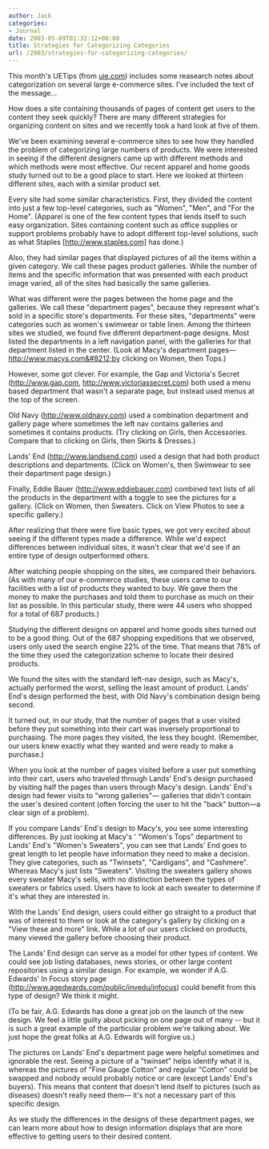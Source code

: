 ```yaml
---
author: Jack
categories:
- Journal
date: 2003-05-09T01:32:12+00:00
title: Strategies for Categorizing Categories
url: /2003/strategies-for-categorizing-categories/
---
```

This month's UETips (from [uie.com][1]) includes some reasearch notes about categorization on several large e-commerce sites. I've included the text of the message&#8230;

How does a site containing thousands of pages of content get users to
the content they seek quickly? There are many different strategies for
organizing content on sites and we recently took a hard look at five
of them.

We've been examining several e-commerce sites to see how they
handled the problem of categorizing large numbers of products. We were
interested in seeing if the different designers came up with different
methods and which methods were most effective.
Our recent apparel and home goods study turned out to be a good place
to start. Here we looked at thirteen different sites, each with a
similar product set.

Every site had some similar characteristics. First, they divided the
content into just a few top-level categories, such as "Women", "Men",
and "For the Home". (Apparel is one of the few content types that
lends itself to such easy organization. Sites containing content such
as office supplies or support problems probably have to adopt
different top-level solutions, such as what Staples
[http://www.staples.com] has done.)

Also, they had similar pages that displayed pictures of all the items
within a given category. We call these pages product galleries. While
the number of items and the specific information that was presented
with each product image varied, all of the sites had basically the
same galleries.

What was different were the pages between the home page and the
galleries. We call these "department pages", because they represent
what's sold in a specific store's departments. For these sites,
"departments" were categories such as women's swimwear or table linen.
Among the thirteen sites we studied, we found five different
department-page designs. Most listed the departments in a left
navigation panel, with the galleries for that department listed in the
center. (Look at Macy's department pages&#8212;http://www.macys.com&#8212;by
clicking on Women, then Tops.)

However, some got clever. For example, the Gap and Victoria's
Secret (<http://www.gap.com>, <http://www.victoriassecret.com>) both used
a menu based department that wasn't a separate page, but instead used
menus at the top of the screen.

Old Navy (<http://www.oldnavy.com>) used a combination department and
gallery page where sometimes the left nav contains galleries and
sometimes it contains products. (Try clicking on Girls, then
Accessories. Compare that to clicking on Girls, then Skirts &
Dresses.)

Lands' End (<http://www.landsend.com>) used a design that had both
product descriptions and departments. (Click on Women's, then
Swimwear to see their department page design.)

Finally, Eddie Bauer (<http://www.eddiebauer.com>) combined text lists
of all the products in the department with a toggle to see the
pictures for a gallery. (Click on Women, then Sweaters. Click on View
Photos to see a specific gallery.)

After realizing that there were five basic types, we got very excited
about seeing if the different types made a difference. While we'd
expect differences between individual sites, it wasn't clear that we'd
see if an entire type of design outperformed others.

After watching people shopping on the sites, we compared their
behaviors. (As with many of our e-commerce studies, these users came
to our facilities with a list of products they wanted to buy. We gave
them the money to make the purchases and told them to purchase as much
on their list as possible. In this particular study, there were 44
users who shopped for a total of 687 products.)

Studying the different designs on apparel and home goods sites turned
out to be a good thing. Out of the 687 shopping expeditions that we
observed, users only used the search engine 22% of the time. That
means that 78% of the time they used the categorization scheme to
locate their desired products.

We found the sites with the standard left-nav design, such
as Macy's, actually performed the worst, selling the least
amount of product. Lands' End's design performed the best, with Old
Navy's combination design being second.

It turned out, in our study, that the number of pages that a user
visited before they put something into their cart was inversely
proportional to purchasing. The more pages they visited, the less they
bought. (Remember, our users knew exactly what they wanted and were
ready to make a purchase.)

When you look at the number of pages visited before a user put
something into their cart, users who traveled through Lands' End's
design purchased by visiting half the pages than users through Macy's
design. Lands' End's design had fewer visits to "wrong galleries"&#8212;
galleries that didn't contain the user's desired content (often
forcing the user to hit the "back" button&#8212;a clear sign of a
problem).

If you compare Lands' End's design to Macy's, you see some
interesting differences. By just looking at Macy's ' "Women's Tops"
department to Lands' End's "Women's Sweaters", you can see that Lands'
End goes to great length to let people have information they need to
make a decision. They give categories, such as "Twinsets",
"Cardigans", and "Cashmere".
Whereas Macy's just lists "Sweaters". Visiting the sweaters gallery
shows every sweater Macy's sells, with no distinction between the
types of sweaters or fabrics used. Users have to look at each sweater
to determine if it's what they are interested in.

With the Lands' End design, users could either go straight to a
product that was of interest to them or look at the category's gallery
by clicking on a "View these and more" link. While a lot of our users
clicked on products, many viewed the gallery before choosing their
product.

The Lands' End design can serve as a model for other types of
content. We could see job listing databases, news stories, or other
large content repositories using a similar design. For example, we
wonder if A.G. Edwards' In Focus story page
(<http://www.agedwards.com/public/invedu/infocus>) could benefit from
this type of design? We think it might.

(To be fair, A.G. Edwards has done a great job on the launch of
the new design. We feel a little guilty about picking on one page
out of many -- but it is such a great example of the particular
problem we're talking about. We just hope the great folks at A.G.
Edwards will forgive us.)

The pictures on Lands' End's department page were helpful sometimes
and ignorable the rest. Seeing a picture of a "twinset" helps identify
what it is, whereas the pictures of "Fine Gauge Cotton" and regular
"Cotton" could be swapped and nobody would probably notice or care
(except Lands' End's buyers). This means that content that doesn't
lend itself to pictures (such as diseases) doesn't really need them&#8212;
it's not a necessary part of this specific design.

As we study the differences in the designs of these department pages,
we can learn more about how to design information displays that are
more effective to getting users to their desired content.

[1]: http://www.uie.com
